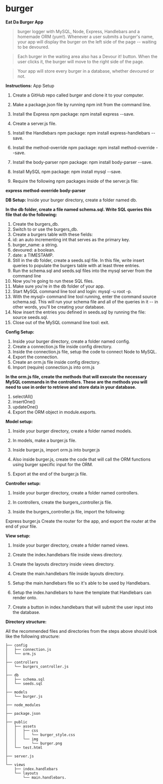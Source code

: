 # burger
**Eat Da Burger App**

>burger logger with MySQL, Node, Express, Handlebars and a homemade ORM (yum!).
>Whenever a user submits a burger's name, your app will display the burger on the left side of the page -- waiting to be devoured.

>Each burger in the waiting area also has a Devour it! button. When the user clicks it, the burger will move to the right side of the page.

>Your app will store every burger in a database, whether devoured or not.

**Instructions:** 
App Setup

1. Create a GitHub repo called burger and clone it to your computer.

2. Make a package.json file by running npm init from the command line.

3. Install the Express npm package: npm install express --save.

4. Create a server.js file.

5. Install the Handlebars npm package: npm install express-handlebars --save.

6. Install the method-override npm package: npm install method-override --save.

7. Install the body-parser npm package: npm install body-parser --save.

8. Install MySQL npm package: npm install mysql --save.

9.  Require the following npm packages inside of the server.js file:

**express**
**method-override**
**body-parser**

**DB Setup:**
Inside your burger directory, create a folder named db.

**In the db folder, create a file named schema.sql. Write SQL queries this file that do the following:**

1. Create the burgers_db.
2. Switch to or use the burgers_db.
3. Create a burgers table with these fields:
4. id: an auto incrementing int that serves as the primary key.
5. burger_name: a string.
6. devoured: a boolean.
7. date: a TIMESTAMP.
8. Still in the db folder, create a seeds.sql file. In this file, write insert queries to populate the burgers table with at least three entries.
9. Run the schema.sql and seeds.sql files into the mysql server from the command line
10. Now you're going to run these SQL files.
11. Make sure you're in the db folder of your app.
12. Start MySQL command line tool and login: mysql -u root -p.
13. With the mysql> command line tool running, enter the command source schema.sql. This will run your schema file and all of the queries in it -- in other words, you'll be creating your database.
14. Now insert the entries you defined in seeds.sql by running the file: source seeds.sql.
15. Close out of the MySQL command line tool: exit.

**Config Setup:**
1. Inside your burger directory, create a folder named config.
2. Create a connection.js file inside config directory.
3. Inside the connection.js file, setup the code to connect Node to MySQL.
4. Export the connection.
5. Create an orm.js file inside config directory.
6. Import (require) connection.js into orm.js

**In the orm.js file, create the methods that will execute the necessary MySQL commands in the controllers. These are the methods you will need to use in order to retrieve and store data in your database.**

1. selectAll()
2. insertOne()
3. updateOne()
4. Export the ORM object in module.exports.

**Model setup:**

1. Inside your burger directory, create a folder named models.

2. In models, make a burger.js file.

3. Inside burger.js, import orm.js into burger.js

4. Also inside burger.js, create the code that will call the ORM functions using burger specific input for the ORM.

5. Export at the end of the burger.js file.

**Controller setup:**

1. Inside your burger directory, create a folder named controllers.

2. In controllers, create the burgers_controller.js file.

3. Inside the burgers_controller.js file, import the following:

Express
burger.js
Create the router for the app, and export the router at the end of your file.

**View setup:**

1. Inside your burger directory, create a folder named views.

2. Create the index.handlebars file inside views directory.

3. Create the layouts directory inside views directory.

4. Create the main.handlebars file inside layouts directory.

5. Setup the main.handlebars file so it's able to be used by Handlebars.

6. Setup the index.handlebars to have the template that Handlebars can render onto.

7. Create a button in index.handlebars that will submit the user input into the database.

**Directory structure:**

All the recommended files and directories from the steps above should look like the following structure:


```.
├── config
│   ├── connection.js
│   └── orm.js
│ 
├── controllers
│   └── burgers_controller.js
│
├── db
│   ├── schema.sql
│   └── seeds.sql
│
├── models
│   └── burger.js
│ 
├── node_modules
│ 
├── package.json
│
├── public
│   ├── assets
│   │   ├── css
│   │   │   └── burger_style.css
│   │   └── img
│   │       └── burger.png
│   └── test.html
│
├── server.js
│
└── views
    ├── index.handlebars
    └── layouts
        └── main.handlebars.
